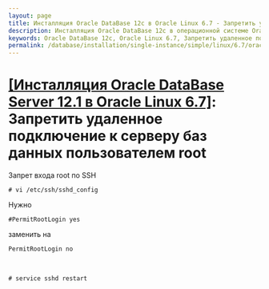 ```yaml
---
layout: page
title: Инсталляция Oracle DataBase 12c в Oracle Linux 6.7 - Запретить удаленное подключение к серверу баз данных пользователем root
description: Инсталляция Oracle DataBase 12c в операционной системе Oracle Linux 6.7 - Запретить удаленное подключение к серверу баз данных пользователем root
keywords: Oracle DataBase 12c, Oracle Linux 6.7, Запретить удаленное подключение к серверу
permalink: /database/installation/single-instance/simple/linux/6.7/oracle/12.1/oracle-restrict-root-access/
---
```


# <a href="/database/installation/single-instance/simple/linux/6.7/oracle/12.1/">[Инсталляция Oracle DataBase Server 12.1 в Oracle Linux 6.7]</a>: Запретить удаленное подключение к серверу баз данных пользователем root

Запрет входа root по SSH

    # vi /etc/ssh/sshd_config

Нужно

    #PermitRootLogin yes

заменить на

    PermitRootLogin no

<br/>

    # service sshd restart
